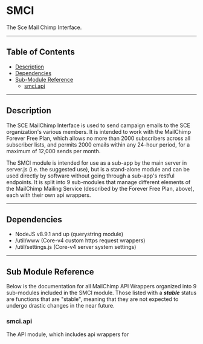 # SMCI
The Sce Mail Chimp Interface. 

---

## Table of Contents
- [Description](#description)
- [Dependencies](#dependencies)
- [Sub-Module Reference](#sub-module-reference)
  - [smci.api](#smci-api)

---

## Description
  The SCE MailChimp Interface is used to send campaign emails to the SCE organization's various members. It is intended to work with the MailChimp Forever Free Plan, which allows no more than 2000 subscribers across all subscriber lists, and permits 2000 emails within any 24-hour period, for a maximum of 12,000 sends per month.

  The SMCI module is intended for use as a sub-app by the main server in server.js (i.e. the suggested use), but is a stand-alone module and can be used directly by software without going through a sub-app's restful endpoints. It is split into 9 sub-modules that manage different elements of the MailChimp Mailing Service (described by the Forever Free Plan, above), each with their own api wrappers.

---

## Dependencies
- NodeJS v8.9.1 and up (querystring module)
- /util/www (Core-v4 custom https request wrappers)
- /util/settings.js (Core-v4 server system settings)

---

## Sub Module Reference
  Below is the documentation for all MailChimp API Wrappers organized into 9 sub-modules included in the SMCI module. Those listed with a _**stable**_ status are functions that are "stable", meaning that they are not expected to undergo drastic changes in the near future.

### smci.api
  The API module, which includes api wrappers for 
